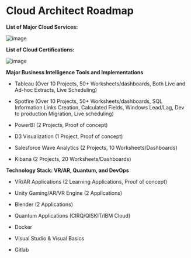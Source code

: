 # Cloud Architect Roadmap

**List of Major Cloud Services:**

![image](https://github.com/user-attachments/assets/f1f436e3-9a04-404d-9430-4789b62d8e8e)


**List of Cloud Certifications:**

![image](https://github.com/user-attachments/assets/4b9be3d6-18bb-4b0e-bee2-a491c26fde72)

**Major Business Intelligence Tools and Implementations** 

- Tableau (Over 10 Projects, 50+ Worksheets/dashboards, Both Live and Ad-hoc Extracts, Live Scheduling)

- Spotfire (Over 10 Projects, 50+ Worksheets/dashboards, SQL Information Links Creation, Calculated Fields, Windows Lead/Lag, Dev to production Migration, Live scheduling)
  
- PowerBI (2 Projects, Proof of concept)
  
- D3 Visualization (1 Project, Proof of concept)
  
- Salesforce Wave Analytics (2 Projects, 10 Worksheets/Dashboards)
  
- Kibana (2 Projects, 20 Worksheets/Dashboards)


**Technology Stack: VR/AR, Quantum, and DevOps**
- VR/AR Applications (2 Learning Applications, Proof of concept)

- Unity Gaming/AR/VR Engine (2 Applications)

- Blender (2 Applications)

- Quantum Applications (CIRQ/QISKIT/IBM Cloud)

- Docker

- Visual Studio & Visual Basics


- Gitlab

